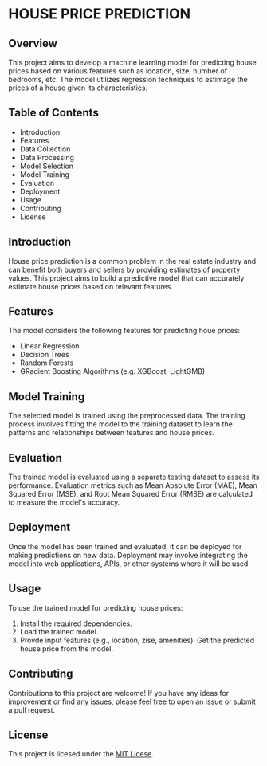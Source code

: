 # HOUSE PRICE PREDICTION

## Overview
This project aims to develop a machine learning model for predicting house prices based on various features such as location, size, number of bedrooms, etc. The model utilizes regression techniques to estimage the prices of a house given its characteristics.

## Table of Contents
- Introduction
- Features
- Data Collection
- Data Processing
- Model Selection
- Model Training
- Evaluation
- Deployment
- Usage
- Contributing
- License

## Introduction
House price prediction is a common problem in the real estate industry and can benefit both buyers and sellers by providing estimates of property values. This project aims to build a predictive model that can accurately estimate house prices based on relevant features.

## Features
The model considers the following features for predicting houe prices:
- Linear Regression
- Decision Trees
- Random Forests
- GRadient Boosting Algorithms (e.g. XGBoost, LightGMB)

## Model Training
The selected model is trained using the preprocessed data. The training process involves fitting the model to the training dataset to learn the patterns and relationships between features and house prices.

## Evaluation
The trained model is evaluated using a separate testing dataset to assess its performance. Evaluation metrics such as Mean Absolute Error (MAE), Mean Squared Error (MSE), and Root Mean Squared Error (RMSE) are calculated to measure the model's accuracy.

## Deployment
Once the model has been trained and evaluated, it can be deployed for making predictions on new data. Deployment may involve integrating the model into web applications, APIs, or other systems where it will be used.

## Usage
To use the trained model for predicting house prices:
1. Install the required dependencies.
2. Load the trained model.
3. Provde input features (e.g., location, zise, amenities).
Get the predicted house price from the model.

## Contributing 
Contributions to this project are welcome! If you have any ideas for improvement or find any issues, please feel free to open an issue or submit a pull request.

## License
This project is licesed under the [MIT Licese](LICENSE).